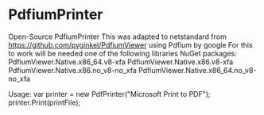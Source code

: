 # PdfiumPrinter
Open-Source PdfiumPrinter
This was adapted to netstandard from https://github.com/pvginkel/PdfiumViewer using Pdfium by google
For this to work will be needed one of the following libraries NuGet packages:
PdfiumViewer.Native.x86_64.v8-xfa
PdfiumViewer.Native.x86.v8-xfa
PdfiumViewer.Native.x86.no_v8-no_xfa
PdfiumViewer.Native.x86_64.no_v8-no_xfa

Usage:
    var printer = new PdfPrinter("Microsoft Print to PDF");
    printer.Print(printFile);
